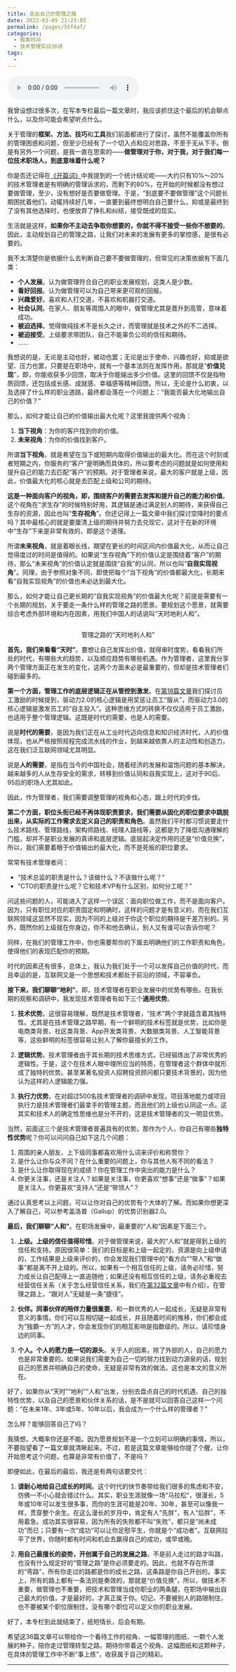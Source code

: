 ```yaml
---
title: 走出自己的管理之路
date: 2022-03-09 21:23:03
permalink: /pages/55f4af/
categories:
  - 极客时间
  - 技术管理实战36讲
tags:
  - 
---
```

<audio title="36.走出自己的管理之路" src="https://static001.geekbang.org/resource/audio/41/4d/4126c72089ff33127c664394cf1ff84d.mp3" controls="controls"></audio> 
<p>我曾设想过很多次，在写本专栏最后一篇文章时，我应该抓住这个最后的机会聊点什么，以及你可能会希望听点什么。</p><p>关于管理的<strong>框架、方法、技巧</strong>和<strong>工具</strong>我们前面都进行了探讨，虽然不能覆盖你所有的管理困惑和问题，但至少已经有了一个切入点和应对思路，不至于无从下手。倒是有另外一个问题，是我一直在思索的——<strong>做管理对于你，对于我，对于我们每一位技术职场人，到底意味着什么呢？</strong></p><p>你是否还记得在<a href="https://time.geekbang.org/column/article/13156">《开篇词》</a>中我提到的一个统计结论呢——大约只有10%～20%的技术管理者是有明确的管理诉求的，而剩下的80%，在开始的时候都没有想过要做管理，至少，没有想好是否要做管理。于是，“到底要不要做管理”这个问题长期困扰着他们，动辄持续好几年，一直要到最终想明白自己要什么，抑或是最终到了没有其他选择时，也便放弃了挣扎和纠结，接受既成的现实。</p><p>生活就是这样，<strong>如果你不主动去争取你想要的，你就不得不接受一些你不想要的</strong>。因此，主动规划自己的管理之路，让我们对未来的发展有更多的掌控感，是很有必要的。</p><p>我不太清楚你是依据什么去判断自己要不要做管理的，但常见的决策依据有下面几类：</p><ul>
<li><strong>个人发展</strong>。认为做管理符合自己的职业发展规划，这类人是少数。</li>
<li><strong>看好回报</strong>。认为做管理可以为自己带来更可观的回报。</li>
<li><strong>兴趣爱好</strong>。喜欢和人打交道，不喜欢和机器打交道。</li>
<li><strong>社会认同</strong>。在家人、朋友等周围人的眼中，做管理尤其是晋升到高管，意味着成功。</li>
<li><strong>被迫选择</strong>。觉得做纯技术不是长久之计，而管理就是技术之外的不二选择。</li>
<li><strong>被迫接受</strong>。上级要求带团队，自己不能辜负公司的信任和期待。</li>
<li>……</li>
</ul><!-- [[[read_end]]] --><p>我想说的是，无论是主动也好，被动也罢；无论是出于使命、兴趣也好，抑或是欲望、压力也罢，只要是在职场中，就有一个基本法则在发挥作用，那就是“<strong>价值兑现</strong>”，即，你能收获多少回馈，取决于你能输出多少价值。这里的回馈不仅是指物质回馈，还包括成长感、成就感、幸福感等精神回馈。所以，无论是什么初衷，以及选择了什么样的职业道路，最终都会落在一个问题上：“我能否最大化地输出自己的价值？”</p><p>那么，如何才能让自己的价值输出最大化呢？这里我提供两个视角：</p><ol>
<li><strong>当下视角</strong>：为你的客户找到你的价值。</li>
<li><strong>未来视角</strong>：为你的价值找到客户。</li>
</ol><p>所谓<strong>当下视角</strong>，就是希望在当下或短期内取得价值输出的最大化。而在这个时刻或者短期之内，你服务的“客户”是明确而具体的，所以要考虑的问题就是如何使用和提升自己的能力去匹配“客户”的预期。对于管理者来说，最大的客户就是上级，因此，价值最大化的核心就是去匹配上级和公司的期待。</p><p><strong>这是一种面向客户的视角，即，围绕客户的需要去发挥和提升自己的能力和价值</strong>。这个视角在“求生存”的时候特别好用，其逻辑是通过满足别人的期待，来获得自己生存的资源，因此也叫“<strong>生存视角</strong>”。你还记得上一篇文章中我们探讨空降时的要点吗？其中最核心的就是要厘清上级的期待并努力去兑现它，这对于在新的环境中“生存”下来是非常有效的，即是这个道理。</p><p>所谓<strong>未来视角</strong>，就是着眼长线，期望在更长的时间区间内价值最大化，从而让自己觉得度过的时间是值得的。如果说“生存视角”下的价值认定是围绕着“客户”的期待，那么“未来视角”的价值认定就是围绕“自我”的认同，所以也叫“<strong>自我实现视角</strong>”。同理，由于参照对象不同，即使把每个“当下视角”的价值都最大化，长期来看“自我实现视角”的价值也未必达到最大化。</p><p>那么，如何才能让自己更长期的“自我实现视角”的价值最大化呢？前提是需要有一个长期的规划，关于要走一条什么样的管理之路的愿景。要规划这个愿景，就需要综合考虑外部环境和内在因素，用我们中国人的话说叫“天时地利人和”。</p><p><img src="https://static001.geekbang.org/resource/image/be/60/be6910e6659bd067d30fdda65c543e60.png" alt=""></p><center><span class="reference">管理之路的“天时地利人和”</span></center><p><strong>首先，我们来看看“天时”</strong>。要想让自己发挥出价值，就得审时度势，看看我们所处的时代，有哪些大的趋势，以及顺应趋势有哪些机遇。作为管理者，这里我分享两个管理方面正在发生的变化，这两个方面未必是最重要的，但却是技术管理者们碰到最多的。</p><p><strong>第一个方面，管理工作的底层逻辑正在从管控到激发</strong>。在<a href="https://time.geekbang.org/column/article/40313">第18篇文章</a>我们探讨员工激励的时候提到，驱动力2.0的核心逻辑是用奖惩让员工“服从”，而驱动力3.0的核心逻辑是激发员工的“自主投入”。这种思维方式的转换不仅仅适用于员工激励，也适用于整个管理逻辑。这既是时代的需要，也是人的需要。</p><p>说是<strong>时代的需要</strong>，是因为我们正在从工业时代迈向信息和知识经济时代，人的价值体现，也从严格按照规程完成流水线的作业，到越来越依靠人的主动性和创造力，这在我们泛互联网领域尤其明显。</p><p>说是<strong>人的需要</strong>，是指在当今的中国社会，随着经济的发展和温饱问题的基本解决，越来越多的人从生存安全的需求，转移到价值认同和自我实现上，这对于90后、95后的职场人尤其如此。</p><p>因此，作为管理者，我们需要调整管理的视角和心态，跟上时代的步伐。</p><p><strong>第二个方面，职位头衔已经不再体现职责要求，我们需要从固化的职位要求中跳脱出来，从实际的工作需求去定义自己的职责和角色</strong>。虽然我们平时都习惯说要走什么技术路线、管理路线，架构师路线、经理人路线等，这都是为了降低沟通理解的门槛，却并不是职业发展的真谛和底层逻辑。底层起决定作用的还是“价值兑换”，所以，我们需要着眼于价值输出的最大化，而不是死板的职位要求。</p><p>常常有技术管理者问：</p><ul>
<li>“技术总监的职责是什么？该做什么？不该做什么呢？”</li>
<li>“CTO的职责是什么呢？它和技术VP有什么区别，如何分工呢？”</li>
</ul><p>问这些问题的人，可能进入了这样一个误区：面向职位做工作，而不是面向客户。因为，只有职位对应的职责固定和明确时，这样的问题才是有意义的，而在我们互联网领域这显然不现实，因为不同的上级对于你这个职位的期待是千差万别的。另外，既然你的上级就在你身边，你不和他去确认，别人又有谁可以告诉你呢？</p><p>同样，在我们的管理工作中，你也需要帮你的下属去明确他们的工作职责和角色，使得他们的表现匹配你的预期。</p><p>时代的因素还有很多，总体上，我认为我们处于一个可以发挥自己价值的时代，而且幸运的是，互联网又是一个思想和技术都处于前沿的领域，不容辜负。</p><p><strong>接下来，我们聊聊“地利”</strong>。即，技术管理者在职业发展中的优势有哪些。在我长期的观察和调研中，我发现技术管理者有如下三个<strong>通用优势</strong>。</p><ol>
<li>
<p><strong>技术优势</strong>。这很容易理解，既然是技术管理者，“技术”两个字就蕴含着其独特性。尤其是在技术管理之路早期，有一个鲜明的技术标签就是优势，比如你是电商类背景、社区类背景、App开发类背景、大数据类背景、人工智能背景等，这些鲜明的标签很容易让别人了解你最擅长的工作。</p>
</li>
<li>
<p><strong>逻辑优势</strong>。技术管理者由于其长期的技术思维方式，已经锻炼出了非常优秀的逻辑性。于是，这个在技术人眼中理所应当的特质，在管理者这个群体中就形成了独特的优势。甚至某著名投资人招聘投资顾问都只要技术背景的，因为他认为这样的人逻辑能力强。</p>
</li>
<li>
<p><strong>执行力优势</strong>。在对超过500名技术管理者的调研中发现，项目落地能力或项目执行力是技术管理者们最拿手的管理主题，而且他们的上级也认同这一点。这其实和技术人的确定性思维也是分不开的，这是技术管理者的又一明显优势。</p>
</li>
</ol><p>当然，前面这三个是技术管理者普遍具有的优势。那作为个人，你自己有哪些<strong>独特性优势</strong>呢？你可以问问自己如下这几个问题：</p><ol>
<li>周围的亲人朋友、上下级同事都喜欢用什么词来评价和称赞你？</li>
<li>是什么让你与众不同？在什么重要的问题上，你与其他人有不同的看法？</li>
<li>是什么让你取得现在的成绩？你在管理工作中突出的能力是什么？</li>
<li>你更关注事，还是关注人？如果是关注事，你更喜欢“想事”还是“做事”？如果是关注人，你更喜欢“支持人”还是“带领人”？</li>
</ol><p>通过认真思考以上问题，可以让你对自己的优势有个大体的了解。而如果你想更深入了解自己，可以参考盖洛普（Gallup）的优势识别器2.0。</p><p><strong>最后，我们聊聊“人和”</strong>。在职场发展中，最重要的“人和”因素是下面三个。</p><ol>
<li>
<p><strong>上级。上级的信任值得珍惜</strong>。对于做管理来说，最大的“人和”就是得到上级的信任和支持。原因很简单：我们的目标是和上级一起定的，资源是向上级申请的，工作结果是上级来评价的，你会发现我们管理中的“看方向”“带人”和“做事”都是离不开上级的。所以，如果有一个相互信任的上级，请务必珍惜，努力成长让自己配得上一直追随他；如果还没有相互信任的上级，请务必重视去经营信任关系（关于怎么经营信任关系，我们在<a href="https://time.geekbang.org/column/article/42770">第32篇文章</a>中有介绍）。在管理之路上，“跟对人”无疑是一条“捷径”。</p>
</li>
<li>
<p><strong>伙伴。同事伙伴的陪伴力量很重要</strong>。和一群优秀的人一起成长，无疑是非常有意义的事情。你们可以互相切磋一起成长，并且随着时间的推移，你们都会成为“独霸一方”的人才，你会发现你们的相互影响是指数级的。所以，请珍惜身边的同事。</p>
</li>
<li>
<p><strong>个人。个人的愿力是一切的源头</strong>。关于人的因素，除了外部的人，自己的愿力也是非常重要的。如果说我们需要为自己一切的努力找到动力源泉的话，规划自己的愿景并明确自己的使命，无疑是非常有效的做法。这也是本文的意义所在。</p>
</li>
</ol><p>好了，如果你从“天时”“地利”“人和”出发，分别去盘点自己的时代机遇、自己的独特性优势，以及自己的愿景和伙伴关系的话，是不是就可以回答自己这样一个问题：“在未来1年、3年或5年、10年以后，我会成为一个什么样的管理者？”</p><p>怎么样？能够回答自己了吗？</p><p>我猜想，大概率你还是不能。因为愿景规划不是一个立刻可以明确的事情，所以，不要指望看了一篇文章就清晰起来。不过，若是这篇文章能够给你提了个醒，让你开始思考这个问题，也算是非常有价值了，不是吗？</p><p>即便如此，在最后的最后，我还是有两句话要交代：</p><ol>
<li>
<p><strong>请耐心地给自己成长的时间</strong>。这个时代的快节奏带给我们很多的焦虑和不安，仿佛一不小心就会错过什么。其实，职业生涯就像一场“马拉松”，很漫长，5年或10年可以发生很多事，而你的生涯可能是20年、30年，甚至可以像我一样，贯穿整个余生。在这么漫长的岁月中，肯定有人“先胖”，有人“后胖”，不用着急。成功其实很容易，因为所有的失败都不叫“失败”，都只是“尚未成功”而已；只要有一次“成功”可以让你足慰平生，你就是个“成功者”。互联网拉平了世界，你随时都有时间和机会去赢得自己的成功，或早或晚。</p>
</li>
<li>
<p><strong>用自己最擅长的姿势，开创属于自己的发展之路</strong>。不是前人走过的路才叫路，也没有什么规定好的“管理之路”是你必须要走的。因此，也就不存在所谓的“弯路”，所有你走过的路都是你的成长之路，这条路是你自己开创的。事实上，所有的路上都有一条法则是奏效的，那就是“价值兑换”，所以，做技术不重要，做管理也不重要，把技术和管理当成你职业的两条腿，在职场中输出自己最大的价值，才是最好的，才真正属于你。切记，不要被别人的路限制住，也不要被某个职位限制住，没有哪个职位可以定义你的职业发展。</p>
</li>
</ol><p>好了，本专栏到此就结束了，纸短情长，后会有期。</p><p>希望这36篇文章可以带给你一个看待工作的视角、一幅管理的图纸、一颗个人发展的种子，陪你走过管理转型之路。期待你带着这个视角、这幅图纸和这颗种子，在具体的管理工作中不断“事上练”，收获属于自己的精彩。</p><hr></hr><p></p>